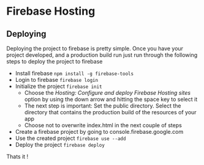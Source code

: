 # Firebase Hosting

## Deploying 
Deploying the project to firebase is pretty simple. Once you have your project developed, and a production build run
just run through the following steps to deploy the project to firebase

 * Install firebase `npm install -g firebase-tools`
 * Login to firebase `firebase login`
 * Initialize the project `firebase init`
   * Choose the *Hosting: Configure and deploy Firebase Hosting sites* option by using the down arrow and hitting the
   space key to select it
   * The next step is important: Set the public directory. Select the directory that contains the production build of the
   resources of your app
   * Choose not to overwrite index.html in the next couple of steps
 * Create a firebase project by going to console.firebase.google.com
 * Use the created project `firebase use --add`
 * Deploy the project `firebase deploy`
 
Thats it !  
